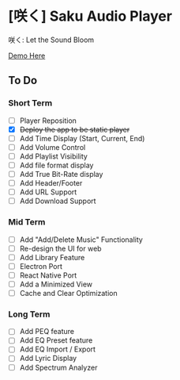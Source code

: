 # [咲く] Saku Audio Player

咲く: Let the Sound Bloom

[Demo Here](https://seungkilee-cs.github.io/saku-audio-player/)

## To Do

### Short Term

- [ ] Player Reposition
- [x] ~~Deploy the app to be static player~~
- [ ] Add Time Display (Start, Current, End)
- [ ] Add Volume Control
- [ ] Add Playlist Visibility
- [ ] Add file format display
- [ ] Add True Bit-Rate display
- [ ] Add Header/Footer
- [ ] Add URL Support
- [ ] Add Download Support

### Mid Term

- [ ] Add "Add/Delete Music" Functionality
- [ ] Re-design the UI for web
- [ ] Add Library Feature
- [ ] Electron Port
- [ ] React Native Port
- [ ] Add a Minimized View
- [ ] Cache and Clear Optimization

### Long Term

- [ ] Add PEQ feature
- [ ] Add EQ Preset feature
- [ ] Add EQ Import / Export
- [ ] Add Lyric Display
- [ ] Add Spectrum Analyzer
